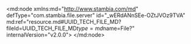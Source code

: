 <?xml version="1.0" encoding="UTF-8"?>
<md:node xmlns:md="http://www.stambia.com/md" defType="com.stambia.file.server" id="_wERdANnSEe-OZtJVOz9TVA" md:ref="resource.md#UUID_TECH_FILE_MD?fileId=UUID_TECH_FILE_MD$type=md$name=File?" internalVersion="v2.0.0">
  <node defType="com.stambia.file.directory" id="_U0y-gNnTEe-ZLcaEU23iqA" name="source">
    <attribute defType="com.stambia.file.directory.path" id="_U138kNnTEe-ZLcaEU23iqA" value="C:\Users\derka\Downloads"/>
    <node defType="com.stambia.file.file" id="_U2H0MNnTEe-ZLcaEU23iqA" name="Article">
      <attribute defType="com.stambia.file.file.type" id="_U4PUENnTEe-ZLcaEU23iqA" value="DELIMITED"/>
      <attribute defType="com.stambia.file.file.lineSeparator" id="_U4oVoNnTEe-ZLcaEU23iqA" value="0D0A"/>
      <attribute defType="com.stambia.file.file.fieldSeparator" id="_U4qK0NnTEe-ZLcaEU23iqA" value="3B"/>
      <attribute defType="com.stambia.file.file.decimalSeparator" id="_U4tOINnTEe-ZLcaEU23iqA" value="2E"/>
      <attribute defType="com.stambia.file.file.lineToSkip" id="_U4xfkNnTEe-ZLcaEU23iqA" value="0"/>
      <attribute defType="com.stambia.file.file.lastLineToSkip" id="_U4zUwNnTEe-ZLcaEU23iqA" value="0"/>
      <attribute defType="com.stambia.file.file.header" id="_U41xANnTEe-ZLcaEU23iqA" value="1"/>
      <attribute defType="com.stambia.file.file.physicalName" id="_X5O_4NnTEe-ZLcaEU23iqA" value="Article_202408.csv"/>
      <node defType="com.stambia.file.field" id="__Rgm3NnTEe-ZLcaEU23iqA" name="LIB_CAT" position="13">
        <attribute defType="com.stambia.file.field.size" id="__Rgm3dnTEe-ZLcaEU23iqA" value="68"/>
        <attribute defType="com.stambia.file.field.type" id="__Rgm3tnTEe-ZLcaEU23iqA" value="String"/>
        <attribute defType="com.stambia.file.field.physicalName" id="__Rgm39nTEe-ZLcaEU23iqA" value="LIB_CAT"/>
      </node>
      <node defType="com.stambia.file.field" id="__RfYoNnTEe-ZLcaEU23iqA" name="COD_MRQ" position="1">
        <attribute defType="com.stambia.file.field.size" id="__Rf_sNnTEe-ZLcaEU23iqA" value="55"/>
        <attribute defType="com.stambia.file.field.type" id="__Rf_sdnTEe-ZLcaEU23iqA" value="String"/>
        <attribute defType="com.stambia.file.field.physicalName" id="__Rf_stnTEe-ZLcaEU23iqA" value="COD_MRQ"/>
      </node>
      <node defType="com.stambia.file.field" id="__Rf_u9nTEe-ZLcaEU23iqA" name="LIB_PRD" position="4">
        <attribute defType="com.stambia.file.field.size" id="__Rf_vNnTEe-ZLcaEU23iqA" value="100"/>
        <attribute defType="com.stambia.file.field.type" id="__Rf_vdnTEe-ZLcaEU23iqA" value="String"/>
        <attribute defType="com.stambia.file.field.physicalName" id="__Rf_vtnTEe-ZLcaEU23iqA" value="LIB_PRD"/>
      </node>
      <node defType="com.stambia.file.field" id="__RgmzNnTEe-ZLcaEU23iqA" name="PRX_VEN" position="9">
        <attribute defType="com.stambia.file.field.size" id="__RgmzdnTEe-ZLcaEU23iqA" value="57"/>
        <attribute defType="com.stambia.file.field.type" id="__RgmztnTEe-ZLcaEU23iqA" value="String"/>
        <attribute defType="com.stambia.file.field.physicalName" id="__Rgmz9nTEe-ZLcaEU23iqA" value="PRX_VEN"/>
      </node>
      <node defType="com.stambia.file.field" id="__Rgm2NnTEe-ZLcaEU23iqA" name="COD_CAT" position="12">
        <attribute defType="com.stambia.file.field.size" id="__Rgm2dnTEe-ZLcaEU23iqA" value="55"/>
        <attribute defType="com.stambia.file.field.type" id="__Rgm2tnTEe-ZLcaEU23iqA" value="String"/>
        <attribute defType="com.stambia.file.field.physicalName" id="__Rgm29nTEe-ZLcaEU23iqA" value="COD_CAT"/>
      </node>
      <node defType="com.stambia.file.field" id="__RgmyNnTEe-ZLcaEU23iqA" name="SS_FAM" position="8">
        <attribute defType="com.stambia.file.field.size" id="__RgmydnTEe-ZLcaEU23iqA" value="82"/>
        <attribute defType="com.stambia.file.field.type" id="__RgmytnTEe-ZLcaEU23iqA" value="String"/>
        <attribute defType="com.stambia.file.field.physicalName" id="__Rgmy9nTEe-ZLcaEU23iqA" value="SS_FAM"/>
      </node>
      <node defType="com.stambia.file.field" id="__Rgm0NnTEe-ZLcaEU23iqA" name="LIB_GEN" position="10">
        <attribute defType="com.stambia.file.field.size" id="__Rgm0dnTEe-ZLcaEU23iqA" value="58"/>
        <attribute defType="com.stambia.file.field.type" id="__Rgm0tnTEe-ZLcaEU23iqA" value="String"/>
        <attribute defType="com.stambia.file.field.physicalName" id="__Rgm09nTEe-ZLcaEU23iqA" value="LIB_GEN"/>
      </node>
      <node defType="com.stambia.file.field" id="__RgmwNnTEe-ZLcaEU23iqA" name="LIB_TAI" position="6">
        <attribute defType="com.stambia.file.field.size" id="__RgmwdnTEe-ZLcaEU23iqA" value="61"/>
        <attribute defType="com.stambia.file.field.type" id="__RgmwtnTEe-ZLcaEU23iqA" value="String"/>
        <attribute defType="com.stambia.file.field.physicalName" id="__Rgmw9nTEe-ZLcaEU23iqA" value="LIB_TAI"/>
      </node>
      <node defType="com.stambia.file.field" id="__RgmxNnTEe-ZLcaEU23iqA" name="FAM" position="7">
        <attribute defType="com.stambia.file.field.size" id="__RgmxdnTEe-ZLcaEU23iqA" value="77"/>
        <attribute defType="com.stambia.file.field.type" id="__RgmxtnTEe-ZLcaEU23iqA" value="String"/>
        <attribute defType="com.stambia.file.field.physicalName" id="__Rgmx9nTEe-ZLcaEU23iqA" value="FAM"/>
      </node>
      <node defType="com.stambia.file.field" id="__Rf_s9nTEe-ZLcaEU23iqA" name="LIB_MRQ" position="2">
        <attribute defType="com.stambia.file.field.size" id="__Rf_tNnTEe-ZLcaEU23iqA" value="77"/>
        <attribute defType="com.stambia.file.field.type" id="__Rf_tdnTEe-ZLcaEU23iqA" value="String"/>
        <attribute defType="com.stambia.file.field.physicalName" id="__Rf_ttnTEe-ZLcaEU23iqA" value="LIB_MRQ"/>
      </node>
      <node defType="com.stambia.file.field" id="__Rf_t9nTEe-ZLcaEU23iqA" name="COD_ART" position="3">
        <attribute defType="com.stambia.file.field.size" id="__Rf_uNnTEe-ZLcaEU23iqA" value="60"/>
        <attribute defType="com.stambia.file.field.type" id="__Rf_udnTEe-ZLcaEU23iqA" value="String"/>
        <attribute defType="com.stambia.file.field.physicalName" id="__Rf_utnTEe-ZLcaEU23iqA" value="COD_ART"/>
      </node>
      <node defType="com.stambia.file.field" id="__Rgm1NnTEe-ZLcaEU23iqA" name="CIB_TRN_AGE" position="11">
        <attribute defType="com.stambia.file.field.size" id="__Rgm1dnTEe-ZLcaEU23iqA" value="63"/>
        <attribute defType="com.stambia.file.field.type" id="__Rgm1tnTEe-ZLcaEU23iqA" value="String"/>
        <attribute defType="com.stambia.file.field.physicalName" id="__Rgm19nTEe-ZLcaEU23iqA" value="CIB_TRN_AGE"/>
      </node>
      <node defType="com.stambia.file.field" id="__Rf_v9nTEe-ZLcaEU23iqA" name="LIB_COL" position="5">
        <attribute defType="com.stambia.file.field.size" id="__Rf_wNnTEe-ZLcaEU23iqA" value="73"/>
        <attribute defType="com.stambia.file.field.type" id="__Rf_wdnTEe-ZLcaEU23iqA" value="String"/>
        <attribute defType="com.stambia.file.field.physicalName" id="__Rf_wtnTEe-ZLcaEU23iqA" value="LIB_COL"/>
      </node>
    </node>
  </node>
</md:node>